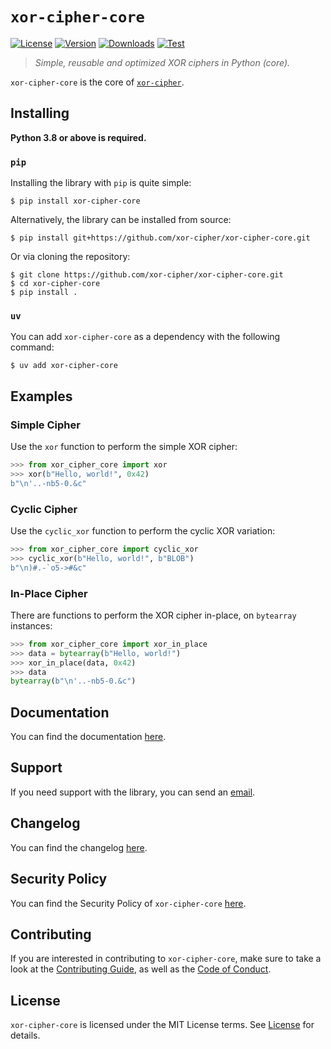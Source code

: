 # `xor-cipher-core`

[![License][License Badge]][License]
[![Version][Version Badge]][Package]
[![Downloads][Downloads Badge]][Package]
[![Test][Test Badge]][Actions]

> *Simple, reusable and optimized XOR ciphers in Python (core).*

`xor-cipher-core` is the core of [`xor-cipher`][xor-cipher].

## Installing

**Python 3.8 or above is required.**

### `pip`

Installing the library with `pip` is quite simple:

```console
$ pip install xor-cipher-core
```

Alternatively, the library can be installed from source:

```console
$ pip install git+https://github.com/xor-cipher/xor-cipher-core.git
```

Or via cloning the repository:

```console
$ git clone https://github.com/xor-cipher/xor-cipher-core.git
$ cd xor-cipher-core
$ pip install .
```

### `uv`

You can add `xor-cipher-core` as a dependency with the following command:

```console
$ uv add xor-cipher-core
```

## Examples

### Simple Cipher

Use the `xor` function to perform the simple XOR cipher:

```python
>>> from xor_cipher_core import xor
>>> xor(b"Hello, world!", 0x42)
b"\n'..-nb5-0.&c"
```

### Cyclic Cipher

Use the `cyclic_xor` function to perform the cyclic XOR variation:

```python
>>> from xor_cipher_core import cyclic_xor
>>> cyclic_xor(b"Hello, world!", b"BLOB")
b"\n)#.-`o5->#&c"
```

### In-Place Cipher

There are functions to perform the XOR cipher in-place, on `bytearray` instances:

```python
>>> from xor_cipher_core import xor_in_place
>>> data = bytearray(b"Hello, world!")
>>> xor_in_place(data, 0x42)
>>> data
bytearray(b"\n'..-nb5-0.&c")
```

## Documentation

You can find the documentation [here][Documentation].

## Support

If you need support with the library, you can send an [email][Email].

## Changelog

You can find the changelog [here][Changelog].

## Security Policy

You can find the Security Policy of `xor-cipher-core` [here][Security].

## Contributing

If you are interested in contributing to `xor-cipher-core`, make sure to take a look at the
[Contributing Guide][Contributing Guide], as well as the [Code of Conduct][Code of Conduct].

## License

`xor-cipher-core` is licensed under the MIT License terms. See [License][License] for details.

[Email]: mailto:support@nekit.dev

[Actions]: https://github.com/xor-cipher/xor-cipher-core/actions

[Changelog]: https://github.com/xor-cipher/xor-cipher-core/blob/main/CHANGELOG.md
[Code of Conduct]: https://github.com/xor-cipher/xor-cipher-core/blob/main/CODE_OF_CONDUCT.md
[Contributing Guide]: https://github.com/xor-cipher/xor-cipher-core/blob/main/CONTRIBUTING.md
[Security]: https://github.com/xor-cipher/xor-cipher-core/blob/main/SECURITY.md

[License]: https://github.com/xor-cipher/xor-cipher-core/blob/main/LICENSE

[Package]: https://pypi.org/project/xor-cipher-core
[Documentation]: https://xor-cipher.github.io/xor-cipher

[License Badge]: https://img.shields.io/pypi/l/xor-cipher-core
[Version Badge]: https://img.shields.io/pypi/v/xor-cipher-core
[Downloads Badge]: https://img.shields.io/pypi/dm/xor-cipher-core

[Test Badge]: https://github.com/xor-cipher/xor-cipher-core/workflows/test/badge.svg

[xor-cipher]: https://github.com/xor-cipher/xor-cipher
